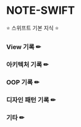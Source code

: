 # NOTE-SWIFT

⭐ 스위프트 기본 지식 ⭐

### View 기록 ✏

### 아키텍처 기록 ✏

### OOP 기록  ✏

### 디자인 패턴 기록 ✏

### 기타 ✏